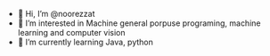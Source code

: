 - 👋 Hi, I’m @noorezzat
- 👀 I’m interested in Machine general porpuse programing, machine learning and computer vision 
- 🌱 I’m currently learning Java, python    


<!---
noorezzat/noorezzat is a ✨ special ✨ repository because its `README.md` (this file) appears on your GitHub profile.
You can click the Preview link to take a look at your changes.
--->
